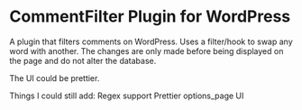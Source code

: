 CommentFilter Plugin for WordPress
==================

A plugin that filters comments on WordPress. Uses a filter/hook to swap any word with another. The changes are only made before being displayed on the page and do not alter the database.

The UI could be prettier.

Things I could still add:
Regex support
Prettier options_page UI
